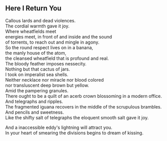 Here I Return You
-----------------
Callous lards and dead violences.  
The cordial warmth gave it joy.  
Where wheatfields meet  
energies meet, in front of and inside and the sound  
of torrents, to reach out and mingle in agony.  
So the round respect lives on in a banana,  
the manly house of the atom,  
the cleansed wheatfield that is profound and real.  
The bloody feather imposes nessecity.  
Nothing but that cactus of jars.  
I took on imperalist sea shells.  
Neither necklace nor miracle nor blood colored  
nor transluscent deep brown but yellow.  
Amid the pampering granules.  
There ought to be a quilt of an acerb crown blossoming in a modern office.  
And telegraphs and ripples.  
The fragmented iguana recovers in the middle of the scrupulous brambles.  
And pencils and sweetness.  
Like the shifty salt of telegraphs the eloquent smooth salt gave it joy.  
  
And a inaccessible eddy's lightning will attract you.  
In your heart of smearing the divisions begins to dream of kissing.  
